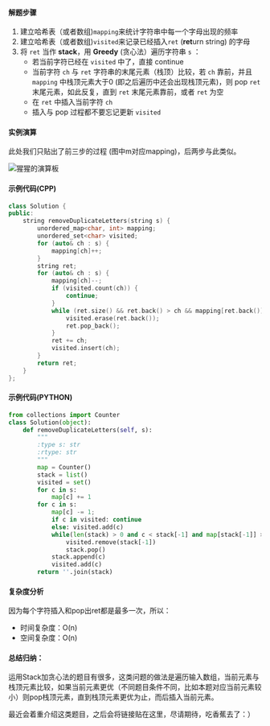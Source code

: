 #### 解题步骤
1.  建立哈希表（或者数组)`mapping`来统计字符串中每一个字母出现的频率
2.  建立哈希表（或者数组)`visited`来记录已经插入`ret` (**ret**urn string) 的字母
3.  将 `ret` 当作 **stack**，用 **Greedy** (贪心法）遍历字符串  `s`  ：
	-  若当前字符已经在 `visited` 中了，直接 continue
	-	当前字符 `ch`  与  `ret`  字符串的末尾元素（栈顶）比较，若  `ch` 靠前，并且 `mapping` 中栈顶元素大于0 (即之后遍历中还会出现栈顶元素)，则 pop `ret`末尾元素，如此反复，直到  `ret`  末尾元素靠前，或者 `ret` 为空
	-   在  `ret`  中插入当前字符 `ch`
	-   插入与 pop 过程都不要忘记更新 `visited`

#### 实例演算
此处我们只贴出了前三步的过程 (图中m对应mapping)，后两步与此类似。
<!-- 图片可以直接在blogspot中加入,那样比较方便 -->
![猩猩的演算板](https://4.bp.blogspot.com/-R-A4aX7MNGY/Wrh019n0eDI/AAAAAAAAABQ/poVwhI7S8Lc6TpME1ISAAIA45zThOWtIQCEwYBhgL/s640/IMG_3069.jpg)

#### 示例代码(CPP)

```cpp
class Solution {
public:
    string removeDuplicateLetters(string s) {
        unordered_map<char, int> mapping;
        unordered_set<char> visited;
        for (auto& ch : s) {
            mapping[ch]++;
        }
        string ret;
        for (auto& ch : s) {
            mapping[ch]--;
            if (visited.count(ch)) {
                continue;
            }
            while (ret.size() && ret.back() > ch && mapping[ret.back()] > 0) {
                visited.erase(ret.back());
                ret.pop_back();
            }
            ret += ch;
            visited.insert(ch);
        }
        return ret;
    }
};
```

#### 示例代码(PYTHON)

```python
from collections import Counter
class Solution(object):
    def removeDuplicateLetters(self, s):
        """
        :type s: str
        :rtype: str
        """
        map = Counter()
        stack = list()
        visited = set()
        for c in s:
            map[c] += 1
        for c in s:
            map[c] -= 1;
            if c in visited: continue
            else: visited.add(c)
            while(len(stack) > 0 and c < stack[-1] and map[stack[-1]] > 0):
                visited.remove(stack[-1])
                stack.pop()
            stack.append(c)
            visited.add(c)
        return ''.join(stack)
```
#### 复杂度分析
因为每个字符插入和pop出ret都是最多一次，所以：

- 时间复杂度：O(n)
- 空间复杂度：O(n)

#### 总结归纳：
运用Stack加贪心法的题目有很多，这类问题的做法是遍历输入数组，当前元素与栈顶元素比较，如果当前元素更优（不同题目条件不同，比如本题对应当前元素较小）则pop栈顶元素，直到栈顶元素更优为止，而后插入当前元素。

最近会着重介绍这类题目，之后会将链接贴在这里，尽请期待，吃香蕉去了：）

